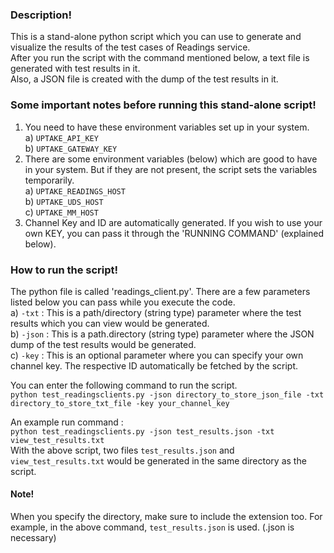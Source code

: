 ### Description!

This is a stand-alone python script which you can use to generate and visualize the results of the test cases of Readings service.<br>
After you run the script with the command mentioned below, a text file is generated with test results in it.<br>
Also, a JSON file is created with the dump of the test results in it.<br>

### Some important notes before running this stand-alone script!

1) You need to have these environment variables set up in your system.<br>
	a) `UPTAKE_API_KEY`<br>
	b) `UPTAKE_GATEWAY_KEY`<br>
2) There are some environment variables (below) which are good to have in your system. But if they are not present, the script sets the variables temporarily.<br>
	a) `UPTAKE_READINGS_HOST`<br>
	b) `UPTAKE_UDS_HOST`<br>
	c) `UPTAKE_MM_HOST`<br>
3) Channel Key and ID are automatically generated. If you wish to use your own KEY, you can pass it through the 'RUNNING COMMAND' (explained below).<br>

### How to run the script!<br>

The python file is called 'readings_client.py'. There are a few parameters listed below you can pass while you execute the code.<br>
	a) `-txt`  : This is a path/directory (string type) parameter where the test results which you can view would be generated.<br>
	b) `-json` : This is a path.directory (string type) parameter where the JSON dump of the test results would be generated.<br>
	c) `-key`  : This is an optional parameter where you can specify your own channel key. The respective ID automatically be fetched by the script.<br>

You can enter the following command to run the script.<br>
`python test_readingsclients.py -json directory_to_store_json_file -txt directory_to_store_txt_file -key your_channel_key`<br>

An example run command :<br>
`python test_readingsclients.py -json test_results.json -txt view_test_results.txt`<br>
With the above script, two files `test_results.json` and `view_test_results.txt` would be generated in the same directory as the script.<br>

#### Note! <br>
When you specify the directory, make sure to include the extension too. For example, in the above command, `test_results.json` is used. (.json is necessary)
